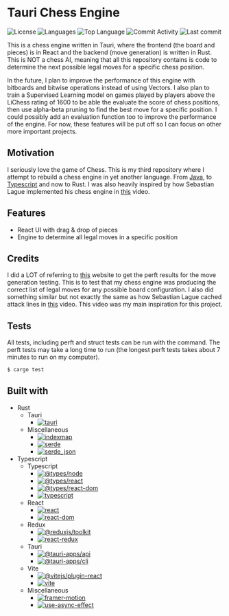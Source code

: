 # Tauri Chess Engine

![License](https://img.shields.io/github/license/zS1L3NT/tauri-chess?style=for-the-badge) ![Languages](https://img.shields.io/github/languages/count/zS1L3NT/tauri-chess?style=for-the-badge) ![Top Language](https://img.shields.io/github/languages/top/zS1L3NT/tauri-chess?style=for-the-badge) ![Commit Activity](https://img.shields.io/github/commit-activity/y/zS1L3NT/tauri-chess?style=for-the-badge) ![Last commit](https://img.shields.io/github/last-commit/zS1L3NT/tauri-chess?style=for-the-badge)

This is a chess engine written in Tauri, where the frontend (the board and pieces) is in React and the backend (move generation) is written in Rust. This is NOT a chess AI, meaning that all this repository contains is code to determine the next possible legal moves for a specific chess position.

In the future, I plan to improve the performance of this engine with bitboards and bitwise operations instead of using Vectors. I also plan to train a Supervised Learning model on games played by players above the LiChess rating of 1600 to be able the evaluate the score of chess positions, then use alpha-beta pruning to find the best move for a specific position. I could possibly add an evaluation function too to improve the performance of the engine. For now, these features will be put off so I can focus on other more important projects. 

## Motivation

I seriously love the game of Chess. This is my third repository where I attempt to rebuild a chess engine in yet another language. From [Java](https://github.com/zS1L3NT/java-chess), to [Typescript](https://github.com/zS1L3NT/web-angular-chess) and now to Rust. I was also heavily inspired by how Sebastian Lague implemented his chess engine in [this](https://www.youtube.com/watch?v=U4ogK0MIzqk) video.

## Features

-	React UI with drag & drop of pieces
-	Engine to determine all legal moves in a specific position

## Credits

I did a LOT of referring to [this](https://www.chessprogramming.org/Perft_Results) website to get the perft results for the move generation testing. This is to test that my chess engine was producing the correct list of legal moves for any possible board configuration.
I also did something similar but not exactly the same as how Sebastian Lague cached attack lines in [this](https://www.youtube.com/watch?v=U4ogK0MIzqk) video. This video was my main inspiration for this project.

## Tests

All tests, including perft and struct tests can be run with the command. The perft tests may take a long time to run (the longest perft tests takes about 7 minutes to run on my computer).

```bash
$ cargo test
```

## Built with

-   Rust
    -   Tauri
        -   [![tauri](https://img.shields.io/badge/tauri-1.0.0-blue?style=flat-square)](https://crates.io/crates/tauri/1.0.0)
    -   Miscellaneous
        -   [![indexmap](https://img.shields.io/badge/indexmap-1.9.1-blue?style=flat-square)](https://crates.io/crates/indexmap/1.9.1)
        -   [![serde](https://img.shields.io/badge/serde-1.0-blue?style=flat-square)](https://crates.io/crates/serde/1.0)
        -   [![serde_json](https://img.shields.io/badge/serde_json-1.0-blue?style=flat-square)](https://crates.io/crates/serde_json/1.0)
-   Typescript
    -   Typescript
        -   [![@types/node](https://img.shields.io/github/package-json/dependency-version/zS1L3NT/tauri-chess/dev/@types/node?style=flat-square)](https://npmjs.com/package/@types/node)
        -   [![@types/react](https://img.shields.io/github/package-json/dependency-version/zS1L3NT/tauri-chess/dev/@types/react?style=flat-square)](https://npmjs.com/package/@types/react)
        -   [![@types/react-dom](https://img.shields.io/github/package-json/dependency-version/zS1L3NT/tauri-chess/dev/@types/react-dom?style=flat-square)](https://npmjs.com/package/@types/react-dom)
        -   [![typescript](https://img.shields.io/github/package-json/dependency-version/zS1L3NT/tauri-chess/dev/typescript?style=flat-square)](https://npmjs.com/package/typescript)
    -   React
        -   [![react](https://img.shields.io/github/package-json/dependency-version/zS1L3NT/tauri-chess/react?style=flat-square)](https://npmjs.com/package/react)
        -   [![react-dom](https://img.shields.io/github/package-json/dependency-version/zS1L3NT/tauri-chess/react-dom?style=flat-square)](https://npmjs.com/package/react-dom)
    -   Redux
        -   [![@reduxjs/toolkit](https://img.shields.io/github/package-json/dependency-version/zS1L3NT/tauri-chess/@reduxjs/toolkit?style=flat-square)](https://npmjs.com/package/@reduxjs/toolkit)
        -   [![react-redux](https://img.shields.io/github/package-json/dependency-version/zS1L3NT/tauri-chess/react-redux?style=flat-square)](https://npmjs.com/package/react-redux)
    -   Tauri
        -   [![@tauri-apps/api](https://img.shields.io/github/package-json/dependency-version/zS1L3NT/tauri-chess/@tauri-apps/api?style=flat-square)](https://npmjs.com/package/@tauri-apps/api)
        -   [![@tauri-apps/cli](https://img.shields.io/github/package-json/dependency-version/zS1L3NT/tauri-chess/dev/@tauri-apps/cli?style=flat-square)](https://npmjs.com/package/@tauri-apps/cli)
    -   Vite
        -   [![@vitejs/plugin-react](https://img.shields.io/github/package-json/dependency-version/zS1L3NT/tauri-chess/dev/@vitejs/plugin-react?style=flat-square)](https://npmjs.com/package/@vitejs/plugin-react)
        -   [![vite](https://img.shields.io/github/package-json/dependency-version/zS1L3NT/tauri-chess/dev/vite?style=flat-square)](https://npmjs.com/package/vite)
    -   Miscellaneous
        -   [![framer-motion](https://img.shields.io/github/package-json/dependency-version/zS1L3NT/tauri-chess/framer-motion?style=flat-square)](https://npmjs.com/package/framer-motion)
        -   [![use-async-effect](https://img.shields.io/github/package-json/dependency-version/zS1L3NT/tauri-chess/use-async-effect?style=flat-square)](https://npmjs.com/package/use-async-effect)
